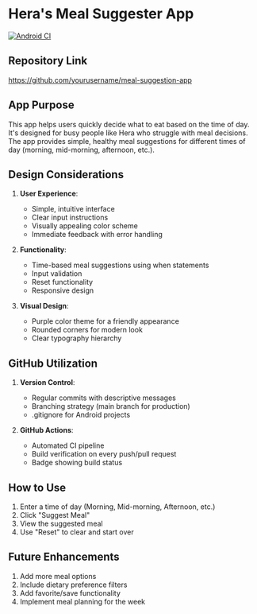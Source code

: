 # Hera's Meal Suggester App

[![Android CI](https://github.com/yourusername/meal-suggestion-app/actions/workflows/android-ci.yml/badge.svg)](https://github.com/yourusername/meal-suggestion-app/actions/workflows/android-ci.yml)

## Repository Link
https://github.com/yourusername/meal-suggestion-app

## App Purpose
This app helps users quickly decide what to eat based on the time of day. It's designed for busy people like Hera who struggle with meal decisions. The app provides simple, healthy meal suggestions for different times of day (morning, mid-morning, afternoon, etc.).

## Design Considerations
1. **User Experience**:
   - Simple, intuitive interface
   - Clear input instructions
   - Visually appealing color scheme
   - Immediate feedback with error handling

2. **Functionality**:
   - Time-based meal suggestions using when statements
   - Input validation
   - Reset functionality
   - Responsive design

3. **Visual Design**:
   - Purple color theme for a friendly appearance
   - Rounded corners for modern look
   - Clear typography hierarchy

## GitHub Utilization
1. **Version Control**:
   - Regular commits with descriptive messages
   - Branching strategy (main branch for production)
   - .gitignore for Android projects

2. **GitHub Actions**:
   - Automated CI pipeline
   - Build verification on every push/pull request
   - Badge showing build status

## How to Use
1. Enter a time of day (Morning, Mid-morning, Afternoon, etc.)
2. Click "Suggest Meal"
3. View the suggested meal
4. Use "Reset" to clear and start over

## Future Enhancements
1. Add more meal options
2. Include dietary preference filters
3. Add favorite/save functionality
4. Implement meal planning for the week
